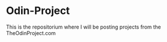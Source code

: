 # Odin-Project
This is the repositorium where I will be posting projects from the TheOdinProject.com
